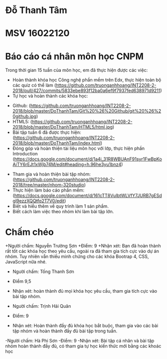 ﻿# Đỗ Thanh Tâm
# MSV 16022120
# Báo cáo cá nhân môn học CNPM
Trong thời gian 15 tuần của môn học, em đã thực hiện được các việc:
- Hoàn thành khóa học Công nghệ phần mềm trên Edx, thực hiện toàn bộ các quiz có thể làm
(https://github.com/truonganhhoang/INT2208-2-2018/pull/427/commits/5833ebe893f12ba0a6ef9f7937fed638971d9211)
- Tự học và hoàn thành các khóa học:
+ Github: (https://github.com/truonganhhoang/INT2208-2-2018/blob/master/DoThanhTam/Git%20%26%20Github/git%20%26%20github.jpg)
+ HTML5: (https://github.com/truonganhhoang/INT2208-2-2018/blob/master/DoThanhTam/HTML5/html.jpg)
+ Bài tập tuần 6 đã được thực hiện: (https://github.com/truonganhhoang/INT2208-2-2018/blob/master/DoThanhTam/index.html)
+ Đóng góp và hoàn thiện tài liệu môn học với lớp, thực hiện phần Introduction
(https://docs.google.com/document/d/1a4i_31R8WBUAnF91syr1FwBpKoAiTY6rEJt1xWjb74M/edit#heading=h.96he3yu1bnz4)
- Tham gia và hoàn thiện bài tập nhóm: (https://github.com/truonganhhoang/INT2208-2-2018/tree/master/nhom-320studio)
- Thực hiện làm báo cáo phần mềm: (https://docs.google.com/document/d/161cTT8VulbtWLVfY7JURB7gESdgl9ezzXQQtfq2T7V0/edit)
- Biết và hiểu thêm về quy trình làm 1 sản phẩm.
- Biết cách làm việc theo nhóm khi làm bài tập lớn.


# Chấm chéo
+Người chấm: Nguyễn Trường Sơn
+Điểm: 9
+Nhận xét: Bạn đã hoàn thành rất tốt các khóa học theo yêu cầu, ngoài ra đã tham gia tích cực vào dự án nhóm. Tuy nhiên vẫn thiếu minh chứng cho các khóa Bootrap 4, CSS, JavaScript nữa nhé.

- Người chấm: Tống Thanh Sơn
- Điểm 9,5
- Nhận xét: hoàn thành đủ mọi khóa học yêu cầu, tham gia tích cực vào bài tập nhóm.

- Người chấm: Trịnh Hải Quân 
- Điểm: 9
- Nhận xét: Hoàn thành đầy đủ khóa học bắt buộc, tham gia vào các bài tập nhóm và hoàn thành 
đầy đủ bài tập trong tuần.

-Người chấm: Hà Phi Sơn
-Điểm: 9
-Nhận xét: Bài tập cá nhân và bài tập nhóm hoàn thành đầy đủ, có tham gia tự học kiến thức mới bằng các khoác học
